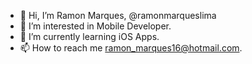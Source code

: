 - 👋 Hi, I’m Ramon Marques, @ramonmarqueslima
- 👀 I’m interested in Mobile Developer.
- 🌱 I’m currently learning iOS Apps.
- 📫 How to reach me ramon_marques16@hotmail.com.

<!---
ramonmarqueslima/ramonmarqueslima is a ✨ special ✨ repository because its `README.md` (this file) appears on your GitHub profile.
You can click the Preview link to take a look at your changes.
--->
